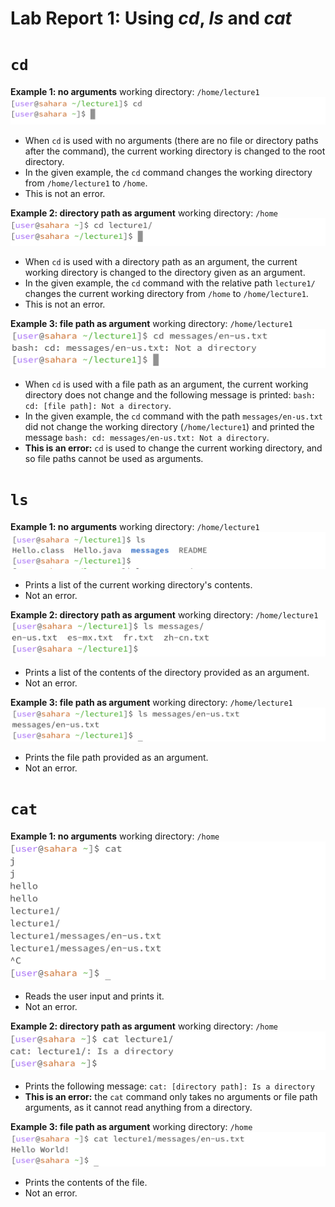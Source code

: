 # Lab Report 1: Using *cd*, *ls* and *cat*

# `cd`

**Example 1: no arguments**
working directory: `/home/lecture1`
![](/labreport1_screenshots/cd_noarg.png)
- When `cd` is used with no arguments (there are no file or directory paths after the command), the current working directory is changed to the root directory. 
- In the given example, the `cd` command changes the working directory from `/home/lecture1` to `/home`. 
- This is not an error.

**Example 2: directory path as argument**
working directory: `/home`
![](/labreport1_screenshots/cd_dirarg.png)
- When `cd` is used with a directory path as an argument, the current working directory is changed to the directory given as an argument. 
- In the given example, the `cd` command with the relative path `lecture1/` changes the current working directory from `/home` to `/home/lecture1`.
- This is not an error.

**Example 3: file path as argument**
working directory: `/home/lecture1`
![](/labreport1_screenshots/cd_filearg.png)
- When `cd` is used with a file path as an argument, the current working directory does not change and the following message is printed: `bash: cd: [file path]: Not a directory`.
- In the given example, the `cd` command with the path `messages/en-us.txt` did not change the working directory (`/home/lecture1`) and printed the message `bash: cd: messages/en-us.txt: Not a directory`.
- **This is an error:** `cd` is used to change the current working directory, and so file paths cannot be used as arguments. 

# `ls`

**Example 1: no arguments**
working directory: `/home/lecture1`
![](/labreport1_screenshots/ls_noarg.png)
- Prints a list of the current working directory's contents.
- Not an error. 

**Example 2: directory path as argument**
working directory: `/home/lecture1`
![](/labreport1_screenshots/ls_dirarg.png)
- Prints a list of the contents of the directory provided as an argument.
- Not an error. 

**Example 3: file path as argument**
working directory: `/home/lecture1`
![](/labreport1_screenshots/ls_filearg.png)
- Prints the file path provided as an argument. 
- Not an error. 

# `cat`

**Example 1: no arguments**
working directory: `/home`
![](/labreport1_screenshots/cat_noarg.png)
- Reads the user input and prints it.  
- Not an error. 

**Example 2: directory path as argument**
working directory: `/home`
![](/labreport1_screenshots/cat_dirarg.png)
- Prints the following message: `cat: [directory path]: Is a directory`
- **This is an error:** the `cat` command only takes no arguments or file path arguments, as it cannot read anything from a directory. 

**Example 3: file path as argument**
working directory: `/home`
![](/labreport1_screenshots/cat_filearg.png)
- Prints the contents of the file. 
- Not an error. 